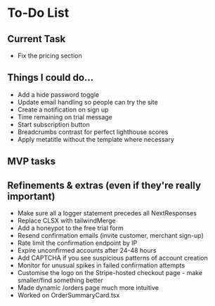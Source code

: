 # To-Do List

## Current Task

-  Fix the pricing section

## Things I could do...

-  Add a hide password toggle
-  Update email handling so people can try the site
-  Create a notification on sign up
-  Time remaining on trial message
-  Start subscription button
-  Breadcrumbs contrast for perfect lighthouse scores
-  Apply metatitle without the template where necessary

## MVP tasks

## Refinements & extras (even if they're really important)

-  Make sure all a logger statement precedes all NextResponses
-  Replace CLSX with tailwindMerge
-  Add a honeypot to the free trial form
-  Resend confirmation emails (invite customer, merchant sign-up)
-  Rate limit the confirmation endpoint by IP
-  Expire unconfirmed accounts after 24-48 hours
-  Add CAPTCHA if you see suspicious patterns of account creation
-  Monitor for unusual spikes in failed confirmation attempts
-  Customise the logo on the Stripe-hosted checkout page - make smaller/find something better
-  Made dynamic /orders page much more intuitive
-  Worked on OrderSummaryCard.tsx
